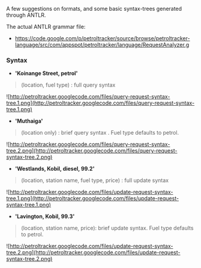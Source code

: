 A few suggestions on formats, and some basic syntax-trees generated through ANTLR.

The actual ANTLR grammar file:
  * https://code.google.com/p/petroltracker/source/browse/petroltracker-language/src/com/appspot/petroltracker/language/RequestAnalyzer.g


### Syntax ###


  * **'Koinange Street, petrol'**
> (location, fuel type) : full query syntax

![http://petroltracker.googlecode.com/files/query-request-syntax-tree.1.png](http://petroltracker.googlecode.com/files/query-request-syntax-tree.1.png)


  * **'Muthaiga'**
> (location only) : brief query syntax . Fuel type defaults to petrol.

![http://petroltracker.googlecode.com/files/query-request-syntax-tree.2.png](http://petroltracker.googlecode.com/files/query-request-syntax-tree.2.png)


  * **'Westlands, Kobil, diesel, 99.2'**
> (location, station name, fuel type, price) : full update syntax

![http://petroltracker.googlecode.com/files/update-request-syntax-tree.1.png](http://petroltracker.googlecode.com/files/update-request-syntax-tree.1.png)


  * **'Lavington, Kobil, 99.3'**
> (location, station name, price): brief update syntax. Fuel type defaults to petrol.

![http://petroltracker.googlecode.com/files/update-request-syntax-tree.2.png](http://petroltracker.googlecode.com/files/update-request-syntax-tree.2.png)